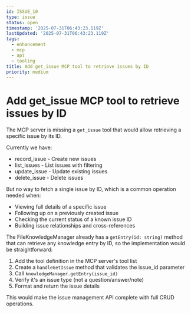 ```yaml
---
id: ISSUE_10
type: issue
status: open
timestamp: '2025-07-31T06:43:23.119Z'
lastUpdated: '2025-07-31T06:43:23.119Z'
tags:
  - enhancement
  - mcp
  - api
  - tooling
title: Add get_issue MCP tool to retrieve issues by ID
priority: medium
---
```


# Add get_issue MCP tool to retrieve issues by ID

The MCP server is missing a `get_issue` tool that would allow retrieving a specific issue by its ID. 

Currently we have:
- record_issue - Create new issues
- list_issues - List issues with filtering
- update_issue - Update existing issues  
- delete_issue - Delete issues

But no way to fetch a single issue by ID, which is a common operation needed when:
- Viewing full details of a specific issue
- Following up on a previously created issue
- Checking the current status of a known issue ID
- Building issue relationships and cross-references

The FileKnowledgeManager already has a `getEntry(id: string)` method that can retrieve any knowledge entry by ID, so the implementation would be straightforward:

1. Add the tool definition in the MCP server's tool list
2. Create a `handleGetIssue` method that validates the issue_id parameter
3. Call `knowledgeManager.getEntry(issue_id)` 
4. Verify it's an issue type (not a question/answer/note)
5. Format and return the issue details

This would make the issue management API complete with full CRUD operations.